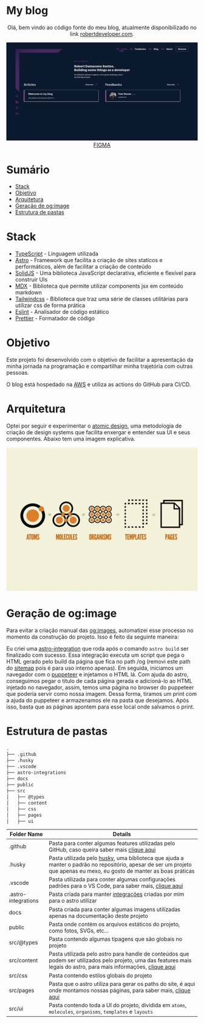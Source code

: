 # My blog

<p align="center"> Olá, bem vindo ao código fonte do meu blog, atualmente disponibilizado no link <a href="https://robertdeveloper.com">robertdeveloper.com</a>.</p>

<div align="center">
    <img src="./docs/preview.png" alt="Print of preview of my blog" />
    <a href="https://www.figma.com/file/Xa0mSgJCe0qiXA2BG6x6P2/Blog?type=design&node-id=0%3A1&mode=design&t=PMHxU5viEarNNd9B-1">FIGMA</a>
</div>



# Sumário

- [Stack](#stack)
- [Objetivo](#objetivo)
- [Arquitetura](#arquitetura)
- [Geração de og:image](#geração-de-ogimages)
- [Estrutura de pastas](#estrutura-de-pastas)

# Stack

- [TypeScript](https://www.typescriptlang.org/) - Linguagem utilizada
- [Astro](https://astro.build/) - Framework que facilita a criação de sites staticos e performáticos, além de facilitar a criação de conteúdo
- [SolidJS](https://www.solidjs.com/) - Uma biblioteca JavaScript declarativa, eficiente e flexível para construir UIs
- [MDX](https://mdxjs.com/) - Biblioteca que permite utilizar components jsx em conteúdo markdown
- [Tailwindcss](https://tailwindcss.com) - Biblioteca que traz uma série de classes utilitárias para utilizar css de forma prática
- [Eslint](https://eslint.org/) - Analisador de código estático
- [Prettier](https://prettier.io/) - Formatador de código

# Objetivo

Este projeto foi desenvolvido com o objetivo de facilitar a apresentação da minha jornada na programação e compartilhar minha trajetória com outras pessoas.

O blog está hospedado na [AWS](https://aws.amazon.com/) e utiliza as actions do GitHub para CI/CD.

# Arquitetura

Optei por seguir e experimentar o [atomic design](https://bradfrost.com/blog/post/atomic-web-design/), uma metodologia de criação de design systems que facilita enxergar e entender sua UI e seus componentes. Abaixo tem uma imagem explicativa.

<div align="center">
    <img src="./docs/atomic-design.png" alt="Image that explain atomic design">
</div>

# Geração de og:image

Para evitar a criação manual das [og:images](https://www.freecodecamp.org/portuguese/news/o-que-e-open-graph-e-como-posso-utiliza-lo-no-meu-site-da-web/), automatizei esse processo no momento da construção do projeto. Isso é feito da seguinte maneira:

Eu criei uma [astro-integration](https://docs.astro.build/en/reference/integrations-reference/) que roda após o comando `astro build` ser finalizado com sucesso. Essa integração executa um script que pega o HTML gerado pelo build da página que fica no path /og (removi este path do [sitemap](https://developers.google.com/search/docs/crawling-indexing/sitemaps/overview?hl=pt-br#:~:text=A%20sitemap%20is%20a%20file,crawl%20your%20site%20more%20efficiently) pois é para uso interno apenas). Em seguida, iniciamos um navegador com o [puppeteer](https://pptr.dev/) e injetamos o HTML lá. Com ajuda do astro, conseguimos pegar o título de cada página gerada e adicioná-lo ao HTML injetado no navegador, assim, temos uma página no browser do puppeteer que poderia servir como nossa imagem. Dessa forma, tiramos um print com a ajuda do puppeteer e armazenamos ele na pasta que desejamos. Após isso, basta que as páginas apontem para esse local onde salvamos o print.

# Estrutura de pastas

```
.
├── .github
├── .husky
├── .vscode
├── astro-integrations
├── docs
├── public
├── src
│   ├── @types
│   ├── content
│   ├── css
│   ├── pages
│   ├── ui
```

| Folder Name | Details |
| ----------- | ------- |
| .github | Pasta para conter algumas features utilizadas pelo GitHub, caso queira saber mais [clique aqui](https://www.freecodecamp.org/news/how-to-use-the-dot-github-repository/) |
| .husky | Pasta utilizada pelo [husky](https://typicode.github.io/husky/), uma biblioteca que ajuda a manter o padrão no repositório, apesar de ser um projeto que apenas eu mexo, eu gosto de manter as boas práticas |
| .vscode | Pasta utilizada para conter algumas configurações padrões para o VS Code, para saber mais, [clique aqui](https://code.visualstudio.com/docs/getstarted/settings#:~:text=Note%3A%20A%20VS%20Code%20%22workspace,feature%20called%20Multi%2Droot%20workspaces.) |
| .astro-integrations | Pasta criada para manter [integrações](https://docs.astro.build/en/reference/integrations-reference/) criadas por mim para o astro utilizar |
| docs | Pasta criada para conter algumas imagens utilizadas apenas na documentação deste projeto |
| public | Pasta onde contém os arquivos estáticos do projeto, como fotos, SVGs, etc... |
| src/@types | Pasta contendo algumas tipagens que são globais no projeto |
| src/content | Pasta utilizada pelo astro para handle de conteúdos que podem ser utilizados pelo projeto, uma das features mais legais do astro, para mais informações, [clique aqui](https://docs.astro.build/en/guides/content-collections/) |
| src/css | Pasta contendo estilos globais do projeto |
| src/pages | Pasta que o astro utiliza para gerar os paths do site, é aqui onde montamos nossas páginas, para saber mais, [clique aqui](https://docs.astro.build/en/core-concepts/astro-pages/) |
| src/ui | Pasta contendo toda a UI do projeto, dividida em `atoms`, `molecules`, `organisms`, `templates` e `layouts` |